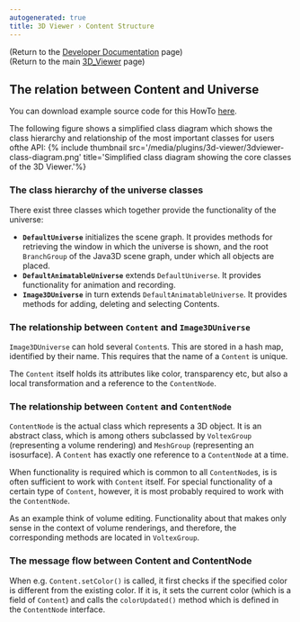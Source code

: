 ```yaml
---
autogenerated: true
title: 3D Viewer › Content Structure
---
```


(Return to the [Developer Documentation](/plugins/3d-viewer/developer-documentation) page)  
(Return to the main [3D\_Viewer](/plugins/3d-viewer) page)

## The relation between Content and Universe

You can download example source code for this HowTo [here](/plugins/3d-viewer/example-code).

The following figure shows a simplified class diagram which shows the class hierarchy and relationship of the most important classes for users ofthe API: {% include thumbnail src='/media/plugins/3d-viewer/3dviewer-class-diagram.png' title='Simplified class diagram showing the core classes of the 3D Viewer.'%}

### The class hierarchy of the universe classes

There exist three classes which together provide the functionality of the universe:

-   <b>`DefaultUniverse`</b> initializes the scene graph. It provides methods for retrieving the window in which the universe is shown, and the root `BranchGroup` of the Java3D scene graph, under which all objects are placed.
-   <b>`DefaultAnimatableUniverse`</b> extends `DefaultUniverse`. It provides functionality for animation and recording.
-   <b>`Image3DUniverse`</b> in turn extends `DefaultAnimatableUniverse`. It provides methods for adding, deleting and selecting Contents.

### The relationship between `Content` and `Image3DUniverse`

`Image3DUniverse` can hold several `Content`s. This are stored in a hash map, identified by their name. This requires that the name of a `Content` is unique.

The `Content` itself holds its attributes like color, transparency etc, but also a local transformation and a reference to the `ContentNode`.

### The relationship between `Content` and `ContentNode`

`ContentNode` is the actual class which represents a 3D object. It is an abstract class, which is among others subclassed by `VoltexGroup` (representing a volume rendering) and `MeshGroup` (representing an isosurface). A `Content` has exactly one reference to a `ContentNode` at a time.

When functionality is required which is common to all `ContentNode`s, is is often sufficient to work with `Content` itself. For special functionality of a certain type of `Content`, however, it is most probably required to work with the `ContentNode`.

As an example think of volume editing. Functionality about that makes only sense in the context of volume renderings, and therefore, the corresponding methods are located in `VoltexGroup`.

### The message flow between Content and ContentNode

When e.g. `Content.setColor()` is called, it first checks if the specified color is different from the existing color. If it is, it sets the current color (which is a field of `Content`) and calls the `colorUpdated()` method which is defined in the `ContentNode` interface.
